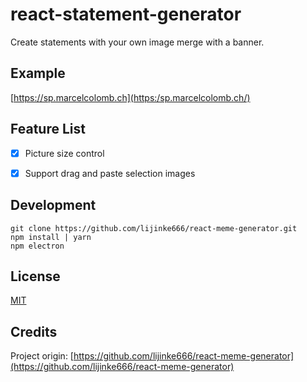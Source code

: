 # react-statement-generator
Create statements with your own image merge with a banner.

## Example
[https://sp.marcelcolomb.ch](https:/sp.marcelcolomb.ch/)

## Feature List

- [x] Picture size control
- [x] Support drag and paste selection images


## Development
```
git clone https://github.com/lijinke666/react-meme-generator.git
npm install | yarn
npm electron
```

## License
[MIT](https://github.com/sweleck/react-statement-generator/blob/master/LICENCE)

## Credits
Project origin:
[https://github.com/lijinke666/react-meme-generator](https://github.com/lijinke666/react-meme-generator)
